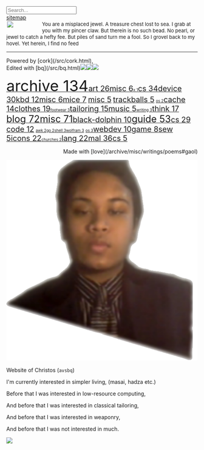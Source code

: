 <style>#x{float:left;margin:2px;}</style>

<div id=toc><input type="text" id="sB" placeholder="Search..."><div id="sR"></div><script src="/src/run/s.js"></script><a href="/">sitemap</a><br><img id="x" src="/pix/homepage-art.avif" style="width:90px;"><span style="font-size: 13px;">You are a misplaced jewel. A treasure chest lost to sea. I grab at you with my pincer claw. But therein is no such bead. No pearl, or jewel to catch a hefty fee. But piles of sand turn me a fool. So I grovel back to my hovel. Yet herein, I find no feed</span><hr>Powered by [cork](/src/cork.html),<br>Edited with [bq](/src/bq.html)<img src="/pix/glenda.avif" style="width:25px;"><img src="/pix/gopher.avif" style="width:12px;"><img src="/pix/puffy1.avif" style="width:25px;"><p id="tagcloud"><a href="./archive"><span style="font-size: 40px;">archive 134</span></a><a href="./archive/art"><span style="font-size: 20px;">art 26</span></a><a href="./archive/art/misc"><span style="font-size: 20px;">misc 6</span></a><a href="./archive/art/x"><span style="font-size: 10px;">x 1</span></a><a href="./archive/cs"><span style="font-size: 20px;">cs 34</span></a><a href="./archive/cs/device"><span style="font-size: 20px;">device 30</span></a><a href="./archive/cs/device/kbd"><span style="font-size: 20px;">kbd 12</span></a><a href="./archive//cs//device//kbd//misc"><span style="font-size: 20px;">misc 6</span></a><a href="./archive//cs//device//mice"><span style="font-size: 20px;">mice 7</span></a>   <a href="./archive//cs//device//misc"><span style="font-size: 20px;">misc 5</span></a>   <a href="./archive//cs//device//trackballs"><span style="font-size: 20px;">trackballs  5</span></a>   <a href="./archive/cs/os"><span style="font-size: 10px;">os   2</span></a><a href="./archive/misc/cache"><span style="font-size: 20px;">cache  14</span></a></a><a href="./archive/misc/clothes"><span style="font-size: 20px;">clothes 19</span></a><a href="./archive//misc//clothes//footwear"><span style="font-size: 10px;">footwear 3</span></a><a href="./archive/misc//clothes//tailoring"><span style="font-size: 20px;">tailoring 15</span></a><a href="./archive//misc//music"><span style="font-size: 20px;">music 5</span></a><a href="./archive//misc//writing"><span style="font-size: 10px;">writing 3</span></a><a href="./archive//think"><span style="font-size: 20px;">think 17</span></a>   <a href="./blog"><span style="font-size: 25px;">blog 72</span></a><a href="./blog//misc"><span style="font-size: 25px;">misc 71</span></a><a href="./blog//misc//black-dolphin"><span style="font-size: 20px;">black-dolphin 10</span></a><a href="./guide"><span style="font-size: 25px;">guide 53</span></a><a href="./guide/cs"><span style="font-size: 20px;">cs       29</span></a>   <a href="./guide/cs/code"><span style="font-size: 20px;">code 12</span></a>   <a href="./guide/cs/code/awk"><span style="font-size: 10px;">awk 2</span></a><a href="./guide//cs//code//go"><span style="font-size: 10px;">go        2</span></a><a href="./guide/cs/code/shell"><span style="font-size: 10px;">shell 3</span></a><a href="./guide/cs/code/wolfram"><span style="font-size: 10px;">wolfram 3</span></a>   <a href="./guide//cs//os"><span style="font-size: 10px;">os 3</span></a><a href="./guide/cs/webdev"><span style="font-size: 20px;">webdev 10</span></a><a href="./guide//misc//game"><span style="font-size: 20px;">game 8</span></a><a href="./guide//misc//sew"><span style="font-size: 20px;">sew 5</span></a><a href="./icons"><span style="font-size: 20px;">icons       22</span></a><a href="./icons//churches"><span style="font-size: 10px;">churches  2</span></a><a href="./guide/lang"><span style="font-size: 20px;">lang 22</span></a><a href="./mal"><span style="font-size: 20px;">mal 36</span></a><a href="./mal//cs"><span style="font-size: 20px;">cs 5</span></a></p> <p style="text-align: right;">Made with [love](/archive/misc/writings/poems#gaol)</p> </div>

<img src=/pix/cover-photo1.png>

Website of Christos (`avsbq`)

I'm currently interested in simpler living, (masai, hadza etc.)

Before that I was interested in low-resource computing, 

And before that I was interested in classical tailoring, 

And before that I was interested in weaponry,

And before that I was not interested in much.

<img src="/pix/chickens-kicking-football.avif" style="width:250px;">
